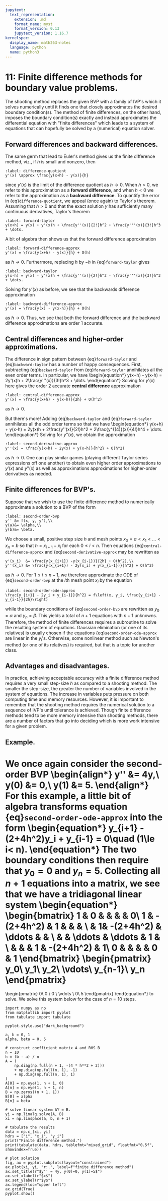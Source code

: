 ```yaml
---
jupytext:
  text_representation:
    extension: .md
    format_name: myst
    format_version: 0.13
    jupytext_version: 1.16.7
kernelspec:
  display_name: math263-notes
  language: python
  name: python3
---
```


# 11: Finite difference methods for boundary value problems.

The shooting method replaces the given BVP with a family of IVP's which it solves numerically until it finds one that closely approximates the desired boundary condition(s).  The method of finite differences, on the other hand, imposes the boundary condition(s) exactly and instead approximates the differential equation with "finite differences" which leads to a system of equations that can hopefully be solved by a (numerical) equation solver.

## Forward differences and backward differences.

The same germ that lead to Euler's method gives us the finite difference method, viz., if $h$ is small and nonzero, then
```{math}
:label: difference-quotient
y'(x) \approx \frac{y(x+h) - y(x)}{h}
```
since $y'(x)$ is the limit of the difference quotient as $h\to 0$.  When $h>0$, we refer to this approximation as a **forward difference**, and when $h<0$ we refer to the approximation as a **backward difference**. To quantify the error in {eq}`difference-quotient`, we appeal (once again) to Taylor's theorem.  Assuming that $h>0$ and that the exact solution $y$ has sufficiently many continuous derivatives, Taylor's theorem 
```{math}
:label: forward-taylor
y(x+h) = y(x) + y'(x)h + \frac{y''(x)}{2!}h^2 + \frac{y'''(x)}{3!}h^3 + \dots.
```
A bit of algebra then shows us that the forward difference approximation
```{math}
:label: forward-difference-approx
y'(x) = \frac{y(x+h) - y(x)}{h} + O(h)
```
as $h\to 0$.  Furthermore, replacing $h$ by $-h$ in {eq}`forward-taylor` gives
```{math}
:label: backward-taylor
y(x-h) = y(x) - y'(x)h + \frac{y''(x)}{2!}h^2 - \frac{y'''(x)}{3!}h^3 + \dots.
```
Solving for $y'(x)$ as before, we see that the backwards difference approximation
```{math}
:label: backward-difference-approx
y'(x) = \frac{y(x) - y(x-h)}{h} + O(h)
```
as $h\to 0$.  Thus, we see that both the forward difference and the backward difference approximations are order 1 accurate.

## Central differences and higher-order approximations.

The difference in sign pattern between {eq}`forward-taylor` and {eq}`backward-taylor` has a number of happy consequences.  First, subtracting {eq}`backward-taylor` from {eq}`forward-taylor` annihilates all the even order terms.  In particular, we have
\begin{equation*}
y(x+h) - y(x-h) = 2y'(x)h + 2\frac{y'''(x)}{3!}h^3 + \dots.
\end{equation*}
Solving for $y'(x)$ here gives the order 2 accurate **central difference** approximation
```{math}
:label: central-difference-approx
y'(x) = \frac{y(x+h) - y(x-h)}{2h} + O(h^2)
```
as $h\to 0$.

But there's more!  Adding {eq}`backward-taylor` and {eq}`forward-taylor` annihilates all the odd order terms so that we have
\begin{equation*}
y(x+h) + y(x-h) = 2y(x)h + 2\frac{y''(x)}{2!}h^2 + 2\frac{y^{(4)}(x)}{4!}h^4 + \dots.
\end{equation*}
Solving for $y''(x)$, we obtain the approximation
```{math}
:label: second-derivative-approx
y''(x) = \frac{y(x+h) - 2y(x) + y(x-h)}{h^2} + O(h^2)
```
as $h\to 0$.
One can play similar games (playing different Taylor series expressions off one another) to obtain even higher order approximations to $y'(x)$ and $y''(x)$ as well as approximations approximations for higher-order derivatives as needed.

## Finite differences for BVP's.

Suppose that we wish to use the finite difference method to numerically approximate a solution to a BVP of the form
```{math}
:label: second-order-bvp
y'' &= f(x, y, y'),\\
y(a)&= \alpha,\\
y(b)&= \beta.
```
We choose a small, positive step size $h$ and mesh points $x_0=a < x_1 < \dots < x_n=b$ so that $h=x_{i+1}-x_i$ for each $0\le i < n$.  Then equations {eq}`central-difference-approx` and {eq}`second-derivative-approx` may be rewritten as
```{math}
y'(x_i)  &= \frac{y(x_{i+1}) -y(x_{i-1})}{2h} + O(h^2),\\
y''(x_i) &= \frac{y(x_{i+1}) - 2y(x_i) + y(x_{i-1})}{h^2} + O(h^2)
```
as $h\to 0$.  For $1\le i\le n-1$, we therefore approximate the ODE of {eq}`second-order-bvp` at the $i$th mesh point $x_i$ by the equation
```{math}
:label: second-order-ode-approx
\frac{y_{i+1} - 2y_i + y_{i-1}}{h^2} = f\left(x, y_i, \frac{y_{i+1} -y_{i-1}}{2h}\right)
```
while the boundary conditions of {eq}`second-order-bvp` are rewritten as $y_0 = \alpha$ and $y_n = \beta$.  This yields a total of $n+1$ equations with $n+1$ unknowns.  Therefore, the method of finite differences requires a subroutine to solve the resulting system of equations.  Gaussian elimination (or one of its relatives) is usually chosen if the equations {eq}`second-order-ode-approx` are linear in the $y_i$'s.  Otherwise, some nonlinear method such as Newton's method (or one of its relatives) is required, but that is a topic for another class.  

## Advantages and disadvantages.

In practice, achieving acceptable accuracy with a finite difference method requires a very small step-size $h$ as compared to a shooting method.  The smaller the step-size, the greater the number of variables involved in the system of equations.  The increase in variables puts pressure on both computing time and memory resources.  However, it is important to remember that the shooting method requires the numerical solution to a sequence of IVP's until tolerance is achieved.  Though finite difference methods tend to be more memory intensive than shooting methods, there are a number of factors that go into deciding which is more work intensive for a given problem.

## Example.

We once again consider the second-order BVP
\begin{align*}
y''  &= 4y,\\
y(0) &= 0,\\
y(1) &= 5.
\end{align*}
For this example, a little bit of algebra transforms equation {eq}`second-order-ode-approx` into the form
\begin{equation*}
y_{i+1} - (2+4h^2)y_i + y_{i-1} = 0\quad (1\le i< n).
\end{equation*}
The two boundary conditions then  require that $y_0 = 0$ and $y_n = 5$.
Collecting all $n+1$  equations into a matrix, we see that we have a tridiagonal linear system
\begin{equation*}
\begin{bmatrix}
   1 & 0 &        &        &        & 0\\
   1 & -(2+4h^2) & 1    &        &         & \\
       & 1& -(2+4h^2)    & \ddots &        & \\
       &     & \ddots & \ddots & 1 & \\
      &     &        & 1    & -(2+4h^2) & 1\\
   0   &     &        &    & 0 & 1
\end{bmatrix}
\begin{pmatrix}
y_0\\ y_1\\ y_2\\ \vdots\\ y_{n-1}\\ y_n
\end{pmatrix}
=
\begin{pmatrix}
0\\ 0 \\ 0 \\ \vdots \\ 0\\ 5
\end{pmatrix}
\end{equation*}
to solve.
We solve this system below for the case of $n = 10$ steps.

```{code-cell}
import numpy as np
from matplotlib import pyplot
from tabulate import tabulate

pyplot.style.use("dark_background")

a, b = 0, 1
alpha, beta = 0, 5

# construct coefficient matrix A and RHS B
n = 10
h = (b - a) / n
A = (
    np.diag(np.full(n + 1, -(4 * h**2 + 2)))
    + np.diag(np.full(n, 1), -1)
    + np.diag(np.full(n, 1), 1)
)
A[0] = np.eye(1, n + 1, 0)
A[n] = np.eye(1, n + 1, n)
B = np.zeros((n + 1, 1))
B[0] = alpha
B[n] = beta

# solve linear system AY = B.
yi = np.linalg.solve(A, B)
xi = np.linspace(a, b, n + 1)

# tabulate the results
data = np.c_[xi, yi]
hdrs = ["i", "x_i", "y_i"]
print("Finite difference method.")
print(tabulate(data, hdrs, tablefmt="mixed_grid", floatfmt="0.5f", showindex=True))

# plot solution
fig, ax = pyplot.subplots(layout="constrained")
ax.plot(xi, yi, "r:.", label=f"finite difference method")
ax.set_title(r"$y'' = 4y, y(0)=0, y(1)=5$")
ax.set_xlabel(r"$x$")
ax.set_ylabel(r"$y$")
ax.legend(loc="upper left")
ax.grid(True)
pyplot.show()
```

```{code-cell}

```

